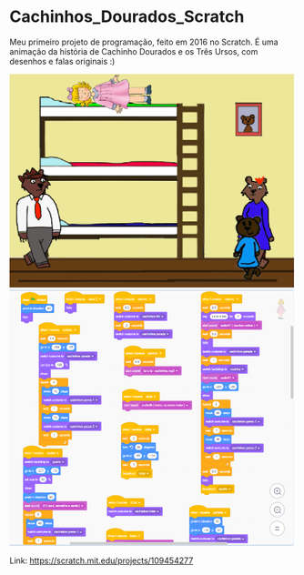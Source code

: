 <h1> Cachinhos_Dourados_Scratch </h1>
  
<p> Meu primeiro projeto de programação, feito em 2016 no Scratch. É uma animação da história de Cachinho Dourados e os Três Ursos, com desenhos e falas originais :) </p>

<a href="https://scratch.mit.edu/projects/109454277">
  <img src="https://github.com/Marinakrae/imagens_sites/blob/124a397c3986227dfbec9b607616b0daedf7329e/imagem_2022-03-08_224419.png" alt="Coala Shop 1" width="500"/>
</a>

<a href="https://scratch.mit.edu/projects/109454277">
  <img src="https://github.com/Marinakrae/imagens_sites/blob/cdd042e05b591d93a35e922228f6c8a9b35b761c/imagem_2022-03-08_225305.png" alt="Coala Shop 1" width="500"/>
</a>

Link: https://scratch.mit.edu/projects/109454277

